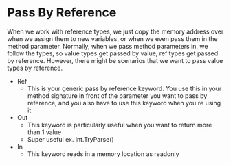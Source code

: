 # Pass By Reference
When we work with reference types, we just copy the memory address over when we assign them to new variables, or when we even pass them in the method parameter.
Normally, when we pass method parameters in, we follow the types, so value types get passed by value, ref types get passed by reference. However, there might be scenarios that we want to pass value types by reference.

- Ref
    - This is your generic pass by reference keyword. You use this in your method signature in front of the parameter you want to pass by reference, and you also have to use this keyword when you're using it
- Out
    - This keyword is particularly useful when you want to return more than 1 value
    - Super useful ex. int.TryParse()
- In
    - This keyword reads in a memory location as readonly
    